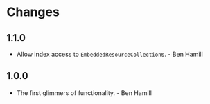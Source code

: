# Changes

## 1.1.0

* Allow index access to `EmbeddedResourceCollection`s. - Ben Hamill

## 1.0.0

* The first glimmers of functionality. - Ben Hamill

